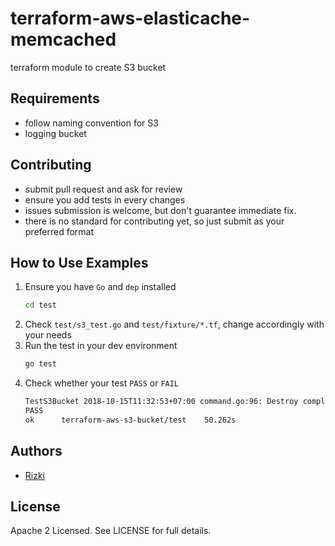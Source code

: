 # terraform-aws-elasticache-memcached
terraform module to create S3 bucket

Requirements
------------
- follow naming convention for S3
- logging bucket


Contributing
-------
- submit pull request and ask for review
- ensure you add tests in every changes
- issues submission is welcome, but don't guarantee immediate fix.
- there is no standard for contributing yet, so just submit as your preferred format

How to Use Examples
-------
1. Ensure you have `Go` and `dep` installed
   ```bash
   cd test
   ```
2. Check `test/s3_test.go` and `test/fixture/*.tf`, change accordingly with your needs
3. Run the test in your dev environment
   ```bash
   go test
   ```
4. Check whether your test `PASS` or `FAIL`
   ```bash
   TestS3Bucket 2018-10-15T11:32:53+07:00 command.go:96: Destroy complete! Resources: 7 destroyed.
   PASS
   ok      terraform-aws-s3-bucket/test    50.262s
   ```

Authors
-------

- [Rizki](https://github.com/rizkidoank)

License
-------

Apache 2 Licensed. See LICENSE for full details.